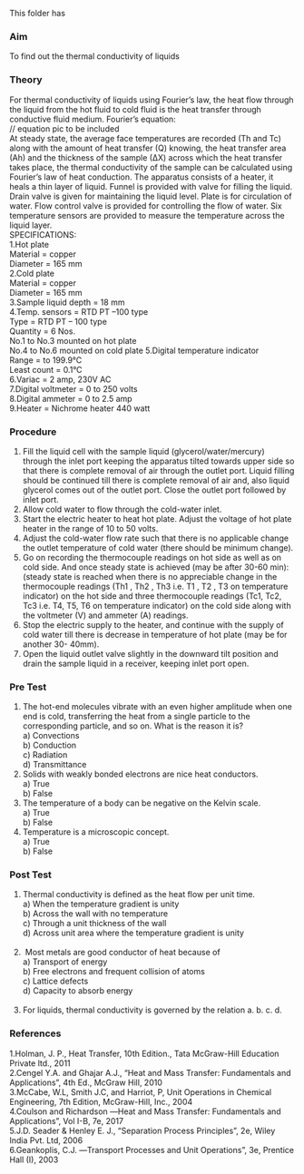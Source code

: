 This folder has 
### Aim
To find out the thermal conductivity of liquids
### Theory
For thermal conductivity of liquids using Fourier’s law, the heat flow through the liquid from the hot fluid to cold fluid is the heat transfer through conductive fluid medium.
Fourier’s equation:
<img src=""/><br> // equation pic to be included <br>
At steady state, the average face temperatures are recorded 
(Th and Tc) along with the amount of heat transfer (Q) knowing, the heat transfer area (Ah) and the thickness of the sample (∆X) across which the heat transfer takes place, the thermal conductivity of the sample can be calculated using Fourier’s law of heat conduction.
The apparatus consists of a heater, it heals a thin layer of liquid. Funnel is provided with valve for filling the liquid. Drain valve is given for maintaining the liquid level. Plate is for circulation of water. Flow control valve is provided for controlling the flow of water. Six temperature sensors are provided to measure the temperature across the liquid layer.<br>
SPECIFICATIONS:<br>
1.Hot plate<br>
Material                               =         copper<br>
Diameter                             =         165 mm<br>
2.Cold plate<br>
Material                               =         copper<br>
Diameter                             =          165 mm<br>
3.Sample liquid depth          =          18 mm<br>
4.Temp. sensors                    =          RTD PT –100 type<br>
Type                                     =          RTD PT – 100 type<br>
Quantity                              =          6 Nos.<br>
                                                          No.1 to No.3 mounted on hot 
                                                          plate<br>
                                                                    No.4 to No.6 mounted on cold 
                                                                    plate
5.Digital temperature indicator<br>
Range                                  =           to 199.9°C<br>
Least count                        =            0.1°C<br>
6.Variac                                  =            2 amp, 230V AC <br>
7.Digital voltmeter             =             0 to 250 volts<br>
8.Digital ammeter              =             0 to 2.5 amp<br>
9.Heater                               =             Nichrome heater 440 watt<br>
### Procedure
1. Fill the liquid cell with the sample liquid (glycerol/water/mercury) through the inlet port keeping the apparatus tilted towards upper side so that there is complete removal of air through the outlet port. Liquid filling should be continued till there is complete removal of air and, also liquid glycerol comes out of the outlet port. Close the outlet port followed by inlet port.<br>
2. Allow cold water to flow through the cold-water inlet.<br>
3. Start the electric heater to heat hot plate. Adjust the voltage of hot plate heater in the range of 10 to 50 volts.<br>
4. Adjust the cold-water flow rate such that there is no applicable change the outlet temperature of cold water (there should be minimum change).<br>
5. Go on recording the thermocouple readings on hot side as well as on cold side. And once steady state is achieved (may be after 30-60 min): (steady state is reached when there is no appreciable change in the thermocouple readings (Th1 , Th2 , Th3 i.e. T1 , T2 , T3 on temperature indicator) on the hot side and three thermocouple readings (Tc1, Tc2, Tc3 i.e. T4, T5, T6 on temperature indicator) on the cold side along with the voltmeter (V) and ammeter (A) readings.<br>
6. Stop the electric supply to the heater, and continue with the supply of cold water till there is decrease in temperature of hot plate (may be for another 30- 40mm).<br>
7. Open the liquid outlet valve slightly in the downward tilt position and drain the sample liquid in a receiver, keeping inlet port open.<br>
### Pre Test
1. The hot-end molecules vibrate with an even higher amplitude when one end is cold, transferring the heat from a single particle to the corresponding particle, and so on. What is the reason it is?<br>
  a) Convections<br>
  b) Conduction<br>
  c) Radiation<br>
  d) Transmittance<br>
2. Solids with weakly bonded electrons are nice heat conductors.<br>
  a) True<br>
  b) False<br>
3. The temperature of a body can be negative on the Kelvin scale.<br>
  a) True<br>
  b) False<br>
4. Temperature is a microscopic concept.<br>
  a) True<br>
  b) False<br>
### Post Test<br>
1. Thermal conductivity is defined as the heat flow per unit time.<br>
  a) When the temperature gradient is unity<br>
  b) Across the wall with no temperature<br>
  c) Through a unit thickness of the wall<br>
  d) Across unit area where the temperature gradient is unity<br><br>
2.  Most metals are good conductor of heat because of<br>
  a) Transport of energy<br>
  b) Free electrons and frequent collision of atoms<br>
  c) Lattice defects<br>
  d) Capacity to absorb energy<br><br>
3. For liquids, thermal conductivity is governed by the relation
a.
b.
c.
d.
### References
1.Holman, J. P., Heat Transfer, 10th Edition., Tata McGraw-Hill Education Private ltd., 2011<br>
2.Cengel Y.A. and Ghajar A.J., “Heat and Mass Transfer: Fundamentals and Applications”, 4th Ed., McGraw Hill, 2010<br>
3.McCabe, W.L, Smith J.C, and Harriot, P, Unit Operations in Chemical Engineering, 7th Edition, McGraw-Hill, Inc., 2004<br>
4.Coulson and Richardson ―Heat and Mass Transfer: Fundamentals and Applications”, Vol I-B, 7e, 2017<br>
5.J.D. Seader & Henley E. J., “Separation Process Principles”, 2e, Wiley India Pvt. Ltd, 2006<br>
6.Geankoplis, C.J. ―Transport Processes and Unit Operations”, 3e, Prentice Hall (I), 2003<br>
